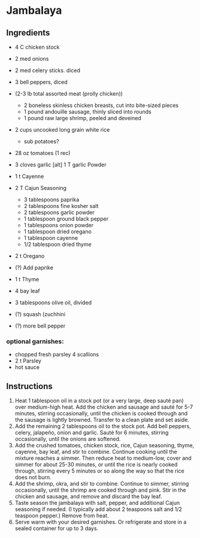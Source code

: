 # Jambalaya


## Ingredients

- 4 C chicken stock
- 2 med onions
- 2 med celery sticks. diced
- 3 bell peppers, diced
- (2-3 lb total assorted meat (prolly chicken))
  - 2 boneless skinless chicken breasts, cut into bite-sized pieces
  - 1 pound andouille sausage, thinly sliced into rounds
  - 1 pound raw large shrimp, peeled and deveined

- 2 cups uncooked long grain white rice
    - sub potatoes? 
- 28 oz tomatoes (1 rec)
- 3 cloves garlic
    [alt] 1 T garlic Powder
- 1 t Cayenne
- 2 T Cajun Seasoning
    - 3 tablespoons paprika
    - 2 tablespoons fine kosher salt
    - 2 tablespoons garlic powder
    - 1 tablespoon ground black pepper
    - 1 tablespoons onion powder
    - 1 tablespoon dried oregano
    - 1 tablespoon cayenne
    - 1/2 tablespoon dried thyme
- 2 t Oregano
- (?) Add paprike
- 1 t Thyme
- 4 bay leaf
- 3 tablespoons olive oil, divided
- (?) squash (zuchhini 
- (?) more bell pepper


### optional garnishes:
   - chopped fresh parsley
    4 scallions
  - 2 t Parsley
  - hot sauce


## Instructions

1. Heat 1 tablespoon oil in a stock pot (or a very large, deep sauté pan) over medium-high heat.  Add the chicken and sausage and sauté for 5-7 minutes, stirring occasionally, until the chicken is cooked through and the sausage is lightly browned.  Transfer to a clean plate and set aside.
2. Add the remaining 2 tablespoons oil to the stock pot.  Add bell peppers, celery, jalapeño, onion and garlic. Sauté for 6 minutes, stirring occasionally, until the onions are softened.
3. Add the crushed tomatoes, chicken stock, rice, Cajun seasoning, thyme, cayenne, bay leaf, and stir to combine.  Continue cooking until the mixture reaches a simmer.  Then reduce heat to medium-low, cover and simmer for about 25-30 minutes, or until the rice is nearly cooked through, stirring every 5 minutes or so along the way so that the rice does not burn.
4. Add the shrimp, okra, and stir to combine. Continue to simmer, stirring occasionally, until the shrimp are cooked through and pink. Stir in the chicken and sausage, and remove and discard the bay leaf.
5. Taste season the jambalaya with salt, pepper, and additional Cajun seasoning if needed.  (I typically add about 2 teaspoons salt and 1/2 teaspoon pepper.)  Remove from heat.
6. Serve warm with your desired garnishes.  Or refrigerate and store in a sealed container for up to 3 days.


